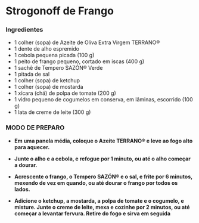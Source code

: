 # Strogonoff de Frango

### Ingredientes

 - 1 colher (sopa) de Azeite de Oliva Extra Virgem TERRANO®
 - 1 dente de alho espremido
 - 1 cebola pequena picada (100 g)
 - 1 peito de frango pequeno, cortado em iscas (400 g)
 - 1 sachê de Tempero SAZÓN® Verde
 - 1 pitada de sal
 - 1 colher (sopa) de ketchup
 - 1 colher (sopa) de mostarda
 - 1 xícara (chá) de polpa de tomate (200 g)
 - 1 vidro pequeno de cogumelos em conserva, em lâminas, escorrido (100 g)
 - 1 lata de creme de leite (300 g)





### MODO DE PREPARO
 - **Em uma panela média, coloque o Azeite TERRANO® e leve ao fogo alto para aquecer.**

  - **Junte o alho e a cebola, e refogue por 1 minuto, ou até o alho começar a dourar.**

   - **Acrescente o frango, o Tempero SAZÓN® e o sal, e frite por 6 minutos, mexendo de vez em quando, ou até dourar o frango por todos os lados.**

 - **Adicione o ketchup, a mostarda, a polpa de tomate e o cogumelo, e misture. Junte o creme de leite, mexa e cozinhe por 2 minutos, ou até começar a levantar fervura.
Retire do fogo e sirva em seguida**





